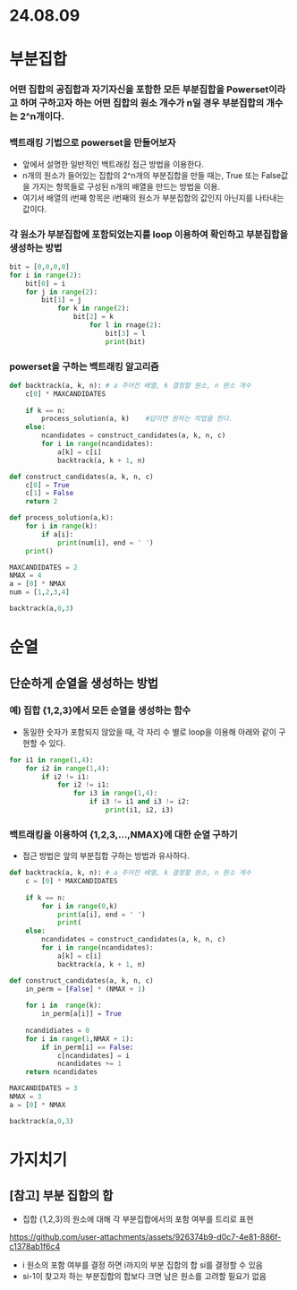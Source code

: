 # 24.08.09

# 부분집합

### 어떤 집합의 공집합과 자기자신을 포함한 모든 부분집합을 Powerset이라고 하며 구하고자 하는 어떤 집합의 원소 개수가 n일 경우 부분집합의 개수는 2^n개이다.

### 백트래킹 기법으로 powerset을 만들어보자

- 앞에서 설명한 일반적인 백트래킹 접근 방법을 이용한다.
- n개의 원소가 들어있는 집합의 2^n개의 부분집합을 만들 때는, True 또는 False값을 가지는 항목들로 구성된 n개의 배열을 만드는 방법을 이용.
- 여기서 배열의 i번째 항목은 i번째의 원소가 부분집합의 값인지 아닌지를 나타내는 값이다.

### 각 원소가 부분집합에 포함되었는지를 loop 이용하여 확인하고 부분집합을 생성하는 방법

```python
bit = [0,0,0,0]
for i in range(2):
	bit[0] = i
	for j in range(2):
		bit[1] = j
			for k in range(2):
				bit[2] = k
					for l in rnage(2):
						bit[3] = l
						print(bit)
```

### powerset을 구하는 백트래킹 알고리즘

```python
def backtrack(a, k, n): # a 주어진 배열, k 결정할 원소, n 원소 개수
	c[0] * MAXCANDIDATES
	
	if k == n:
		process_solution(a, k)    #답이면 원하는 작업을 한다.
	else:
		ncandidates = construct_candidates(a, k, n, c)
		for i in range(ncandidates):
			a[k] = c[i]
			backtrack(a, k + 1, n)
```

```python
def construct_candidates(a, k, n, c)
	c[0] = True
	c[1] = False
	return 2

def process_solution(a,k):
	for i in range(k):
		if a[i]:
			print(num[i], end = ' ')
	print()
```

```python
MAXCANDIDATES = 2
NMAX = 4
a = [0] * NMAX
num = [1,2,3,4]

backtrack(a,0,3)
```

# 순열

## 단순하게 순열을 생성하는 방법

### 예) 집합 {1,2,3}에서 모든 순열을 생성하는 함수

- 동일한 숫자가 포함되지 않았을 때, 각 자리 수 별로 loop을 이용해 아래와 같이 구현할 수 있다.

```python
for i1 in range(1,4):
	for i2 in range(1,4):
		if i2 != i1:
			for i2 != i1:
				for i3 in range(1,4):
					if i3 != i1 and i3 != i2:
						print(i1, i2, i3)
```

### 백트래킹을 이용하여 {1,2,3,…,NMAX}에 대한 순열 구하기

- 접근 방법은 앞의 부분집합 구하는 방법과 유사하다.

```python
def backtrack(a, k, n): # a 주어진 배열, k 결정할 원소, n 원소 개수
	c = [0] * MAXCANDIDATES
	
	if k == n:
		for i in range(0,k)
			print(a[i], end = ' ')
			print(
	else:
		ncandidates = construct_candidates(a, k, n, c)
		for i in range(ncandidates):
			a[k] = c[i]
			backtrack(a, k + 1, n)
```

```python
def construct_candidates(a, k, n, c)
	in_perm = [False] * (NMAX + 1)
	
	for i in  range(k):
		in_perm[a[i]] = True
		
	ncandidiates = 0
	for i in range(1,NMAX + 1):
		if in_perm[i] == False:
			c[ncandidates] = i
			ncandidates += 1
	return ncandidates
```

```python
MAXCANDIDATES = 3
NMAX = 3
a = [0] * NMAX

backtrack(a,0,3)
```

# 가지치기

## [참고] 부분 집합의 합

- 집합 {1,2,3}의 원소에 대해 각 부분집합에서의 포함 여부를 트리로 표현

https://github.com/user-attachments/assets/926374b9-d0c7-4e81-886f-c1378ab1f6c4

- i 원소의 포함 여부를 결정 하면 i까지의 부분 집합의 합 si를 결정할 수 있음
- si-1이 찾고자 하는 부분집합의 합보다 크면 남은 원소를 고려할 필요가 없음